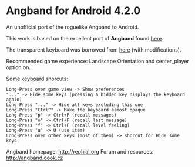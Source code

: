 # Angband for Android 4.2.0

An unofficial port of the roguelike Angband to Android.

This work is based on the excellent port of **Angband** found [here](https://github.com/takkaria/angband-android).

The transparent keyboard was borrowed from [here](https://github.com/Shaosil/Android-Sil) (with modifications).

Recommended game experience: Landscape Orientation and center_player option on.

Some keyboard shorcuts:

    Long-Press over game view -> Show preferences
    "..." -> Hide some keys (pressing a hidden key displays the keyboard again)
    Long-Press "..." -> Hide all keys excluding this one
    Long-Press "Ctrl^" -> Make the keyboard almost opaque
    Long-Press "p" -> Ctrl+P (recall messages)
    Long-Press "o" -> Ctrl+F (recall last message)
    Long-Press "f" -> Ctrl+F (recall level feeling)
    Long-Press "u" -> U (use item)
    Long-Press over other keys (most of them) -> shorcut for Hide some keys

Angband homepage: http://rephial.org
Forum and resources: http://angband.oook.cz
